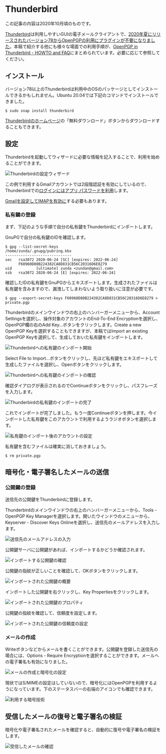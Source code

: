# Thunderbird
この記事の内容は2020年10月頃のものです。

[Thunderbird](http://www.thunderbird.net/ja/)は利用しやすいGUIの電子メールクライアントで、[2020年夏にリリースされたバージョン78からOpenPGPの利用にプラグインが不要になりました](https://wiki.mozilla.org/Thunderbird:OpenPGP:2020)。本稿で紹介する他にも様々な場面での利用手順が、[OpenPGP in Thunderbird - HOWTO and FAQ](https://support.mozilla.org/en-US/kb/openpgp-thunderbird-howto-and-faq)にまとめられています。必要に応じて参照してください。

## インストール
バージョン78以上のThunderbirdは利用中のOSのパッケージとしてインストールできるかもしれません。Ubuntu 20.04では下記のコマンドでインストールできました。

```
$ sudo snap install thunderbird
```

[Thunderbirdのホームページ](http://www.thunderbird.net/ja/)の「無料ダウンロード」ボタンからダウンロードすることもできます。

## 設定
Thunderbirdを起動してウィザードに必要な情報を記入することで、利用を始めることができます。

![Thunderbirdの設定ウィザード](/thunderbird-config-wizard.png)

この例で利用するGmailアカウントでは2段階認証を有効にしているので、Thunderbirdでの[ログインにはアプリ パスワードを利用](https://support.google.com/mail/answer/185833?hl=ja)します。

[Gmailを設定してIMAPを有効に](https://support.google.com/mail/answer/7126229?hl=ja)する必要もあります。

### 私有鍵の登録
まず、下記のような手順で自分の私有鍵をThunderbirdにインポートします。

GnuPGで自分の私有鍵のIDを確認します。

```
$ gpg --list-secret-keys
/home/zunda/.gnupg/pubring.kbx
------------------------------
sec   rsa3072 2020-06-24 [SC] [expires: 2022-06-24]
      F60960D80B224382CA8D831CB56C20316D6E8279
uid           [ultimate] zunda <zundan@gmail.com>
ssb   rsa3072 2020-06-24 [E] [expires: 2022-06-24]
```

確認したIDの私有鍵をGnuPGからエキスポートします。生成されたファイルは私有鍵を含みますので、漏洩してしまわないよう取り扱いに注意が必要です。

```
$ gpg --export-secret-keys F60960D80B224382CA8D831CB56C20316D6E8279 > private.pgp
```

Thunderbirdのメインウインドウの右上のハンバーガーメニューから、Account Settingsを選択し、操作対象のアカウントのEnd-To-End Encryptionを選択し、OpenPGP欄の右のAdd Key...ボタンをクリックします。Create a new OpenPGP Keyを選択することもできますが、本稿ではImport an existing OpenPGP Keyを選択して、生成しておいた私有鍵をインポートします。

![Thunderbirdへの私有鍵のインポート開始](/thunderbird-seckey-import-start.png)

Select File to Import...ボタンをクリックし、先ほど私有鍵をエキスポートして生成したファイルを選択し、Openボタンをクリックします。

![Thunderbirdへの私有鍵のインポートの確認](/thunderbird-import-select.png)

確認ダイアログが表示されるのでContinueボタンをクリックし、パスフレーズを入力します。

![Thunderbirdの私有鍵のインポートの完了](/thunderbird-import-confirm.png)

これでインポートが完了しました。もう一度Continueボタンを押します。今インポートした私有鍵をこのアカウントで利用するようラジオボタンを選択します。

![私有鍵のインポート後のアカウントの設定](/thunderbird-import-complete.png)

私有鍵を含むファイルは確実に消しておきましょう。

```
$ rm private.pgp
```

## 暗号化・電子署名したメールの送信
### 公開鍵の登録
送信先の公開鍵をThunderbirdに登録します。

Thunderbirdのメインウインドウの右上のハンバーガーメニューから、Tools - OpenPGP Key Managerを選択します。開いたウインドウのメニューから、Keyserver - Discover Keys Onlineを選択し、送信先のメールアドレスを入力します。

![送信先のメールアドレスの入力](/thunderbird-pubkey-email.png)

公開鍵サーバに公開鍵があれば、インポートするかどうか確認されます。

![インポートする公開鍵の確認](/thunderbird-pubkey-confirm.png)

公開鍵の指紋が正しいことを確認して、OKボタンをクリックします。

![インポートされた公開鍵の概要](/thunderbird-pubkey-complete.png)

インポートした公開鍵を右クリックし、Key Propertiesをクリックします。

![インポートされた公開鍵のプロパティ](/thunderbird-prop-pubkey.png)

公開鍵の指紋を確認して、信頼度を設定します。

![インポートされた公開鍵の信頼度の設定](/thunderbird-trust-pubkey.png)

### メールの作成
Writeボタンなどからメールを書くことができます。公開鍵を登録した送信先の場合には、Options - Require Encryptionを選択することができます。メールへの電子署名も有効になりました。

![メールの作成と暗号化の設定](/thunderbird-compose.png)

現状ではS/MIMEの設定はしていないので、暗号化にはOpenPGPを利用するようになっています。下のステータスバーの右端のアイコンでも確認できます。

![利用する暗号技術](/thunderbird-encryption-technology.png)

## 受信したメールの復号と電子署名の検証
暗号化や電子署名されたメールを確認すると、自動的に復号や電子署名の検証をします。

![受信したメールの確認](/thunderbird-decrypt.png)
